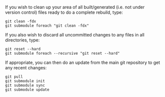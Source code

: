 If you wish to clean up your area of all built/generated (i.e. not under version control) files ready to do a complete rebuild, type:
```
git clean -fdx
git submodule foreach "git clean -fdx"
```

If you also wish to discard all uncommitted changes to any files in all directories, type:
```
git reset --hard
git submodule foreach --recursive "git reset --hard"
```

If appropriate, you can then do an update from the main git repository to get any recent changes:
```
git pull
git submodule init
git submodule sync
git submodule update
```

